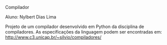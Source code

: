 Compilador

Aluno: Nylbert Dias Lima

Projeto de um compilador desenvolvido em Python da disciplina de compiladores. As especificações da linguagem podem ser encontradas em: http://www.c3.unicap.br/~silvio/compiladores/
